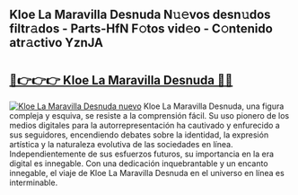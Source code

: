 ## Kloe La Maravilla Desnuda N𝚞𝚎vos desn𝚞dos filtr𝚊dos - Parts-HfN F𝚘tos vid𝚎o - C𝚘ntenido atr𝚊ctivo YznJA

# <h2><a href="http://mb2ojnq.tromn.icu/?c=Kloe+La+Maravilla+Desnuda">🔗👉👉👉 Kloe La Maravilla Desnuda 🔗🔗</a></h2>

[![Kloe La Maravilla Desnuda nuevo](https://i.imgur.com/pEAQMta.gif)](http://mb2ojnq.tromn.icu/?c=Kloe+La+Maravilla+Desnuda)
Kloe La Maravilla Desnuda, una figura compleja y esquiva, se resiste a la comprensión fácil. Su uso pionero de los medios digitales para la autorrepresentación ha cautivado y enfurecido a sus seguidores, encendiendo debates sobre la identidad, la expresión artística y la naturaleza evolutiva de las sociedades en línea. Independientemente de sus esfuerzos futuros, su importancia en la era digital es innegable. Con una dedicación inquebrantable y un encanto innegable, el viaje de Kloe La Maravilla Desnuda en el universo en línea es interminable.

